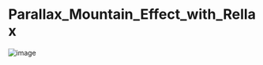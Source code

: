 # Parallax_Mountain_Effect_with_Rellax

![image](https://user-images.githubusercontent.com/99143307/206594290-311df13f-37df-41a8-a55c-cf9d4ee07aae.png)
